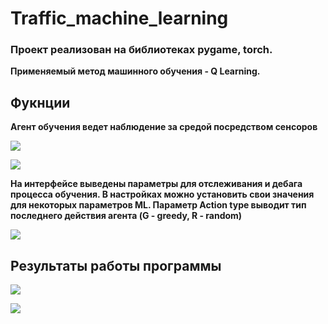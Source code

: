 # Traffic_machine_learning
### Проект реализован на библиотеках pygame, torch.
**Применяемый метод машинного обучения - Q Learning.**
## Фукнции
**Агент обучения ведет наблюдение за средой посредством сенсоров**

![](https://i.ibb.co/Q9HZkbJ/image.png)

![](https://i.ibb.co/F7xkLDT/image.png)

**На интерфейсе выведены параметры для отслеживания и дебага процесса обучения. В настройках можно установить свои значения для некоторых параметров ML.
Параметр Action type выводит тип последнего действия агента (G - greedy, R - random)**

![](https://i.ibb.co/w7F9Hgg/image.png)

## Результаты работы программы
![](https://i.ibb.co/Vw6sP54/2.png)

![](https://i.ibb.co/w44Hprf/3.jpg)
